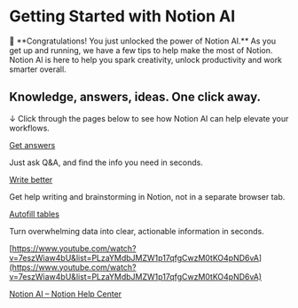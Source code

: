 # Getting Started with Notion AI

<aside>
👏 **Congratulations! You just unlocked the power of Notion AI.** As you get up and running, we have a few tips to help make the most of Notion. Notion Al is here to help you spark creativity, unlock productivity and work smarter overall.

</aside>

## Knowledge, answers, ideas. One click away.

↓ Click through the pages below to see how Notion AI can help elevate your workflows.

[Get answers](Getting%20Started%20with%20Notion%20AI%201d0faa2a7b8a8057986bd8c192623b92/Get%20answers%20cb67c9a8cfb3443d93b9f3215cd22d7e.md)

Just ask Q&A, and find the info you need in seconds.

[Write better](Getting%20Started%20with%20Notion%20AI%201d0faa2a7b8a8057986bd8c192623b92/Write%20better%20e1611b7e46be4bebb4cb7d43bbdaff62.md)

Get help writing and brainstorming in Notion, not in a separate browser tab.

[Autofill tables](Getting%20Started%20with%20Notion%20AI%201d0faa2a7b8a8057986bd8c192623b92/Autofill%20tables%20f404392bd6d24fa18bbc6f97d8218bc2.md)

Turn overwhelming data into clear, actionable information in seconds.

[https://www.youtube.com/watch?v=7eszWiaw4bU&list=PLzaYMdbJMZW1p17qfgCwzM0tKO4pND6vA](https://www.youtube.com/watch?v=7eszWiaw4bU&list=PLzaYMdbJMZW1p17qfgCwzM0tKO4pND6vA)

[Notion AI – Notion Help Center](https://www.notion.so/help/category/notion-ai)